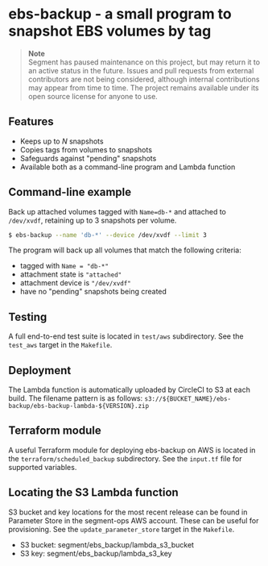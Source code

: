 # ebs-backup - a small program to snapshot EBS volumes by tag

> **Note**  
> Segment has paused maintenance on this project, but may return it to an active status in the future. Issues and pull requests from external contributors are not being considered, although internal contributions may appear from time to time. The project remains available under its open source license for anyone to use.

## Features

- Keeps up to _N_ snapshots
- Copies tags from volumes to snapshots
- Safeguards against "pending" snapshots
- Available both as a command-line program and Lambda function

## Command-line example

Back up attached volumes tagged with `Name=db-*` and attached to `/dev/xvdf`,
retaining up to 3 snapshots per volume.

```bash
$ ebs-backup --name 'db-*' --device /dev/xvdf --limit 3
```

The program will back up all volumes that match the following criteria:

- tagged with `Name = "db-*"`
- attachment state is `"attached"`
- attachment device is `"/dev/xvdf"`
- have no "pending" snapshots being created

## Testing

A full end-to-end test suite is located in `test/aws` subdirectory.  See the
`test_aws` target in the `Makefile`.

## Deployment

The Lambda function is automatically uploaded by CircleCI to S3 at each build.
The filename pattern is as follows:
`s3://${BUCKET_NAME}/ebs-backup/ebs-backup-lambda-${VERSION}.zip`

## Terraform module

A useful Terraform module for deploying ebs-backup on AWS is located in the
`terraform/scheduled_backup` subdirectory. See the `input.tf` file for supported
variables.

## Locating the S3 Lambda function

S3 bucket and key locations for the most recent release can be found in Parameter Store in the segment-ops AWS account.  These can be useful for provisioning.  See the `update_parameter_store` target in the `Makefile`.

* S3 bucket: segment/ebs_backup/lambda_s3_bucket
* S3 key: segment/ebs_backup/lambda_s3_key
